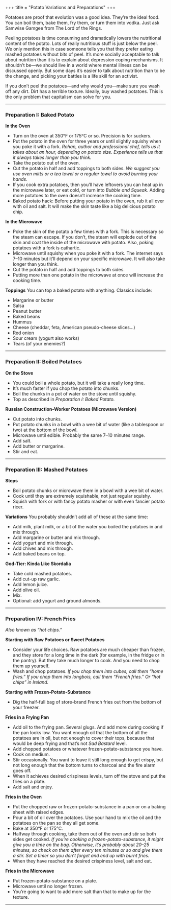 +++
title = "Potato Variations and Preparations"
+++

Potatoes are proof that evolution was a good idea. They’re the ideal food. You can boil them, bake them, fry them, or turn them into vodka. Just ask Samwise Gamgee from The Lord of the Rings.

Peeling potatoes is time consuming and dramatically lowers the nutritional content of the potato. Lots of really nutritious stuff is just below the peel. We only mention this in case someone tells you that they prefer eating mashed potatoes without bits of peel. It’s more socially acceptable to talk about nutrition than it is to explain about depression coping mechanisms. It shouldn’t be—we should live in a world where mental illness can be discussed openly. But some days it’s easier to talk about nutrition than to be the change, and picking your battles is a life skill for an activist.

If you don’t peel the potatoes—and why would you—make sure you wash off any dirt. Dirt has a terrible texture. Ideally, buy washed potatoes. This is the only problem that capitalism can solve for you.

---

### Preparation I: Baked Potato

**In the Oven**
- Turn on the oven at 350°F or 175°C or so. Precision is for suckers.
- Put the potato in the oven for three years or until slightly squishy when you poke it with a fork. _Rohan, author and professional chef, tells us it takes about an hour, depending on potato size. Experience tells us that it always takes longer than you think._
- Take the potato out of the oven.
- Cut the potato in half and add toppings to both sides. _We suggest you use oven mitts or a tea towel or a regular towel to avoid burning your hands._
- If you cook extra potatoes, then you’ll have leftovers you can heat up in the microwave later, or eat cold, or turn into _Bubble and Squeak_. Adding more potatoes to the oven doesn’t increase the cooking time.
- Baked potato hack: Before putting your potato in the oven, rub it all over with oil and salt. It will make the skin taste like a big delicious potato chip.

**In the Microwave**
- Poke the skin of the potato a few times with a fork. This is necessary so the steam can escape. If you don’t, the steam will explode out of the skin and coat the inside of the microwave with potato. Also, poking potatoes with a fork is cathartic.
- Microwave until squishy when you poke it with a fork. The internet says 7–10 minutes but it’ll depend on your specific microwave. It will also take longer than you think.
- Cut the potato in half and add toppings to both sides.
- Putting more than one potato in the microwave at once will increase the cooking time.

**Toppings**
You can top a baked potato with anything. Classics include:
- Margarine or butter
- Salsa
- Peanut butter
- Baked beans
- Hummus
- Cheese (cheddar, feta, American pseudo-cheese slices...)
- Red onion
- Sour cream (yogurt also works)
- Tears (of your enemies?)

---

### Preparation II: Boiled Potatoes

**On the Stove**
- You could boil a whole potato, but it will take a really long time.
- It’s much faster if you chop the potato into chunks.
- Boil the chunks in a pot of water on the stove until squishy.
- Top as described in _Preparation I: Baked Potato._

**Russian Construction-Worker Potatoes (Microwave Version)**
- Cut potato into chunks.
- Put potato chunks in a bowl with a wee bit of water (like a tablespoon or two) at the bottom of the bowl.
- Microwave until edible. Probably the same 7–10 minutes range.
- Add salt.
- Add butter or margarine.
- Stir and eat.

---

### Preparation III: Mashed Potatoes

**Steps**
- Boil potato chunks or microwave them in a bowl with a wee bit of water.
- Cook until they are extremely squishable, not just regular squishy.
- Squish with fork or with fancy potato masher or with even fancier potato ricer.

**Variations**
You probably shouldn’t add all of these at the same time:
- Add milk, plant milk, or a bit of the water you boiled the potatoes in and mix through.
- Add margarine or butter and mix through.
- Add yogurt and mix through.
- Add chives and mix through.
- Add baked beans on top.

**God-Tier: Kinda Like Skordalia**
- Take cold mashed potatoes.
- Add cut-up raw garlic.
- Add lemon juice.
- Add olive oil.
- Mix.
- Optional: add yogurt and ground almonds.

---

### Preparation IV: French Fries

_Also known as “hot chips.”_

**Starting with Raw Potatoes or Sweet Potatoes**
- Consider your life choices. Raw potatoes are much cheaper than frozen, and they store for a long time in the dark (for example, in the fridge or in the pantry). But they take much longer to cook. And you need to chop them up yourself.
- Wash and chop potatoes. _If you chop them into cubes, call them “home fries.” If you chop them into longbois, call them “French fries.” Or “hot chips” in Ireland._

**Starting with Frozen-Potato-Substance**
- Dig the half-full bag of store-brand French fries out from the bottom of your freezer.

**Fries in a Frying Pan**
- Add oil to the frying pan. Several glugs. And add more during cooking if the pan looks low. You want enough oil that the bottom of all the potatoes are in oil, but not enough to cover their tops, because that would be deep frying and that’s not _Sad Bastard_ level.
- Add chopped potatoes or whatever frozen-potato-substance you have.
- Cook on medium.
- Stir occasionally. You want to leave it still long enough to get crispy, but not long enough that the bottom turns to charcoal and the fire alarm goes off.
- When it achieves desired crispiness levels, turn off the stove and put the fries on a plate.
- Add salt and enjoy.

**Fries in the Oven**
- Put the chopped raw or frozen-potato-substance in a pan or on a baking sheet with raised edges.
- Pour a bit of oil over the potatoes. Use your hand to mix the oil and the potatoes on the pan so they all get some.
- Bake at 350°F or 175°C.
- Halfway through cooking, take them out of the oven and stir so both sides get cooked. _If you’re cooking a frozen-potato-substance, it might give you a time on the bag. Otherwise, it’s probably about 20–25 minutes, so check on them after every ten minutes or so and give them a stir. Set a timer so you don’t forget and end up with burnt fries._
- When they have reached the desired crispiness level, salt and eat.

**Fries in the Microwave**
- Put frozen-potato-substance on a plate.
- Microwave until no longer frozen.
- You’re going to want to add more salt than that to make up for the texture.

---
